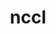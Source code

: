 ---
title: "nccl"
layout: cache
categories: [package, develop]
meta: {"versions": ["2.22.3-1"], "compilers": ["gcc@=13.2.0", "gcc@=9.4.0"], "oss": ["ubuntu20.04", "ubuntu24.04"], "platforms": ["linux"], "targets": ["aarch64", "ppc64le", "x86_64_v3"], "stacks": ["e4s-power", "ml-linux-aarch64-cuda", "ml-linux-x86_64-cuda", "root"], "num_specs": 51, "num_specs_by_stack": {"e4s-power": 7, "root": 51, "ml-linux-aarch64-cuda": 20, "ml-linux-x86_64-cuda": 24}}
spec_details: [{"hash": "2m4ozmluwgmapg3r3d2xnzxrdvll4erd", "compiler": "gcc@=9.4.0", "versions": ["2.22.3-1"], "os": "ubuntu20.04", "platform": "linux", "target": "ppc64le", "variants": ["build_system=makefile", "+cuda", "cuda_arch=70"], "stacks": ["e4s-power", "root"], "size": "-", "tarball": "https://binaries.spack.io/develop/build_cache/linux-ubuntu20.04-ppc64le/gcc-9.4.0/nccl-2.22.3-1/linux-ubuntu20.04-ppc64le-gcc-9.4.0-nccl-2.22.3-1-2m4ozmluwgmapg3r3d2xnzxrdvll4erd.spack"}, {"hash": "6byyva5puqcr3j5vslk5erbxf6lklsyp", "compiler": "gcc@=9.4.0", "versions": ["2.22.3-1"], "os": "ubuntu20.04", "platform": "linux", "target": "ppc64le", "variants": ["build_system=makefile", "+cuda", "cuda_arch=70"], "stacks": ["e4s-power", "root"], "size": "-", "tarball": "https://binaries.spack.io/develop/build_cache/linux-ubuntu20.04-ppc64le/gcc-9.4.0/nccl-2.22.3-1/linux-ubuntu20.04-ppc64le-gcc-9.4.0-nccl-2.22.3-1-6byyva5puqcr3j5vslk5erbxf6lklsyp.spack"}, {"hash": "e4pniumhoisjh3jyfd5xxu5ti5y2cwrf", "compiler": "gcc@=9.4.0", "versions": ["2.22.3-1"], "os": "ubuntu20.04", "platform": "linux", "target": "ppc64le", "variants": ["build_system=makefile", "+cuda", "cuda_arch=70"], "stacks": ["e4s-power", "root"], "size": "-", "tarball": "https://binaries.spack.io/develop/build_cache/linux-ubuntu20.04-ppc64le/gcc-9.4.0/nccl-2.22.3-1/linux-ubuntu20.04-ppc64le-gcc-9.4.0-nccl-2.22.3-1-e4pniumhoisjh3jyfd5xxu5ti5y2cwrf.spack"}, {"hash": "eyccziqeqoy77umhu5g3xpulivfmk22g", "compiler": "gcc@=9.4.0", "versions": ["2.22.3-1"], "os": "ubuntu20.04", "platform": "linux", "target": "ppc64le", "variants": ["build_system=makefile", "+cuda", "cuda_arch=70"], "stacks": ["e4s-power", "root"], "size": "-", "tarball": "https://binaries.spack.io/develop/build_cache/linux-ubuntu20.04-ppc64le/gcc-9.4.0/nccl-2.22.3-1/linux-ubuntu20.04-ppc64le-gcc-9.4.0-nccl-2.22.3-1-eyccziqeqoy77umhu5g3xpulivfmk22g.spack"}, {"hash": "ko5pcoqc7cemnnvdoxvqsscpuxbaasdb", "compiler": "gcc@=9.4.0", "versions": ["2.22.3-1"], "os": "ubuntu20.04", "platform": "linux", "target": "ppc64le", "variants": ["build_system=makefile", "+cuda", "cuda_arch=70"], "stacks": ["e4s-power", "root"], "size": "-", "tarball": "https://binaries.spack.io/develop/build_cache/linux-ubuntu20.04-ppc64le/gcc-9.4.0/nccl-2.22.3-1/linux-ubuntu20.04-ppc64le-gcc-9.4.0-nccl-2.22.3-1-ko5pcoqc7cemnnvdoxvqsscpuxbaasdb.spack"}, {"hash": "mk2kbeoxzy3bnkyk4q7on3zed2wxe4fb", "compiler": "gcc@=9.4.0", "versions": ["2.22.3-1"], "os": "ubuntu20.04", "platform": "linux", "target": "ppc64le", "variants": ["build_system=makefile", "+cuda", "cuda_arch=70"], "stacks": ["e4s-power", "root"], "size": "-", "tarball": "https://binaries.spack.io/develop/build_cache/linux-ubuntu20.04-ppc64le/gcc-9.4.0/nccl-2.22.3-1/linux-ubuntu20.04-ppc64le-gcc-9.4.0-nccl-2.22.3-1-mk2kbeoxzy3bnkyk4q7on3zed2wxe4fb.spack"}, {"hash": "qg4mhpcmugminpokjq3d5xvl7iow5dia", "compiler": "gcc@=9.4.0", "versions": ["2.22.3-1"], "os": "ubuntu20.04", "platform": "linux", "target": "ppc64le", "variants": ["build_system=makefile", "+cuda", "cuda_arch=70"], "stacks": ["e4s-power", "root"], "size": "-", "tarball": "https://binaries.spack.io/develop/build_cache/linux-ubuntu20.04-ppc64le/gcc-9.4.0/nccl-2.22.3-1/linux-ubuntu20.04-ppc64le-gcc-9.4.0-nccl-2.22.3-1-qg4mhpcmugminpokjq3d5xvl7iow5dia.spack"}, {"hash": "5cvm3qqud5433ev75ca6zt2hehozemf5", "compiler": "gcc@=13.2.0", "versions": ["2.22.3-1"], "os": "ubuntu24.04", "platform": "linux", "target": "aarch64", "variants": ["build_system=makefile", "+cuda", "cuda_arch=80"], "stacks": ["ml-linux-aarch64-cuda", "root"], "size": "-", "tarball": "https://binaries.spack.io/develop/build_cache/linux-ubuntu24.04-aarch64/gcc-13.2.0/nccl-2.22.3-1/linux-ubuntu24.04-aarch64-gcc-13.2.0-nccl-2.22.3-1-5cvm3qqud5433ev75ca6zt2hehozemf5.spack"}, {"hash": "5gxl7pf5mk2dr7tl7mx74btipirayga6", "compiler": "gcc@=13.2.0", "versions": ["2.22.3-1"], "os": "ubuntu24.04", "platform": "linux", "target": "aarch64", "variants": ["build_system=makefile", "+cuda", "cuda_arch=80"], "stacks": ["ml-linux-aarch64-cuda", "root"], "size": "-", "tarball": "https://binaries.spack.io/develop/build_cache/linux-ubuntu24.04-aarch64/gcc-13.2.0/nccl-2.22.3-1/linux-ubuntu24.04-aarch64-gcc-13.2.0-nccl-2.22.3-1-5gxl7pf5mk2dr7tl7mx74btipirayga6.spack"}, {"hash": "6yjdf7sbiog3obya2n7vip6r2adlj7dn", "compiler": "gcc@=13.2.0", "versions": ["2.22.3-1"], "os": "ubuntu24.04", "platform": "linux", "target": "aarch64", "variants": ["build_system=makefile", "+cuda", "cuda_arch=80"], "stacks": ["ml-linux-aarch64-cuda", "root"], "size": "-", "tarball": "https://binaries.spack.io/develop/build_cache/linux-ubuntu24.04-aarch64/gcc-13.2.0/nccl-2.22.3-1/linux-ubuntu24.04-aarch64-gcc-13.2.0-nccl-2.22.3-1-6yjdf7sbiog3obya2n7vip6r2adlj7dn.spack"}, {"hash": "7f5fwcynx35t4uaychbefexqlfougtjf", "compiler": "gcc@=13.2.0", "versions": ["2.22.3-1"], "os": "ubuntu24.04", "platform": "linux", "target": "aarch64", "variants": ["build_system=makefile", "+cuda", "cuda_arch=80"], "stacks": ["ml-linux-aarch64-cuda", "root"], "size": "-", "tarball": "https://binaries.spack.io/develop/build_cache/linux-ubuntu24.04-aarch64/gcc-13.2.0/nccl-2.22.3-1/linux-ubuntu24.04-aarch64-gcc-13.2.0-nccl-2.22.3-1-7f5fwcynx35t4uaychbefexqlfougtjf.spack"}, {"hash": "7nrxprksjk7oc7qd6ios7npecvfzjdhr", "compiler": "gcc@=13.2.0", "versions": ["2.22.3-1"], "os": "ubuntu24.04", "platform": "linux", "target": "aarch64", "variants": ["build_system=makefile", "+cuda", "cuda_arch=80"], "stacks": ["ml-linux-aarch64-cuda", "root"], "size": "-", "tarball": "https://binaries.spack.io/develop/build_cache/linux-ubuntu24.04-aarch64/gcc-13.2.0/nccl-2.22.3-1/linux-ubuntu24.04-aarch64-gcc-13.2.0-nccl-2.22.3-1-7nrxprksjk7oc7qd6ios7npecvfzjdhr.spack"}, {"hash": "7uzttlpqrgetl6wwom45u3y3mgh4xugi", "compiler": "gcc@=13.2.0", "versions": ["2.22.3-1"], "os": "ubuntu24.04", "platform": "linux", "target": "aarch64", "variants": ["build_system=makefile", "+cuda", "cuda_arch=80"], "stacks": ["ml-linux-aarch64-cuda", "root"], "size": "-", "tarball": "https://binaries.spack.io/develop/build_cache/linux-ubuntu24.04-aarch64/gcc-13.2.0/nccl-2.22.3-1/linux-ubuntu24.04-aarch64-gcc-13.2.0-nccl-2.22.3-1-7uzttlpqrgetl6wwom45u3y3mgh4xugi.spack"}, {"hash": "dvunes4j3fahwa5bh5oxgu5jchi5btl7", "compiler": "gcc@=13.2.0", "versions": ["2.22.3-1"], "os": "ubuntu24.04", "platform": "linux", "target": "aarch64", "variants": ["build_system=makefile", "+cuda", "cuda_arch=80"], "stacks": ["ml-linux-aarch64-cuda", "root"], "size": "-", "tarball": "https://binaries.spack.io/develop/build_cache/linux-ubuntu24.04-aarch64/gcc-13.2.0/nccl-2.22.3-1/linux-ubuntu24.04-aarch64-gcc-13.2.0-nccl-2.22.3-1-dvunes4j3fahwa5bh5oxgu5jchi5btl7.spack"}, {"hash": "jhrm24inms2b75sbrged5uhpvx7ootzg", "compiler": "gcc@=13.2.0", "versions": ["2.22.3-1"], "os": "ubuntu24.04", "platform": "linux", "target": "aarch64", "variants": ["build_system=makefile", "+cuda", "cuda_arch=80"], "stacks": ["ml-linux-aarch64-cuda", "root"], "size": "-", "tarball": "https://binaries.spack.io/develop/build_cache/linux-ubuntu24.04-aarch64/gcc-13.2.0/nccl-2.22.3-1/linux-ubuntu24.04-aarch64-gcc-13.2.0-nccl-2.22.3-1-jhrm24inms2b75sbrged5uhpvx7ootzg.spack"}, {"hash": "krscxgdtz4jvj3ggpcacnuks32xg3hpw", "compiler": "gcc@=13.2.0", "versions": ["2.22.3-1"], "os": "ubuntu24.04", "platform": "linux", "target": "aarch64", "variants": ["build_system=makefile", "+cuda", "cuda_arch=80"], "stacks": ["ml-linux-aarch64-cuda", "root"], "size": "-", "tarball": "https://binaries.spack.io/develop/build_cache/linux-ubuntu24.04-aarch64/gcc-13.2.0/nccl-2.22.3-1/linux-ubuntu24.04-aarch64-gcc-13.2.0-nccl-2.22.3-1-krscxgdtz4jvj3ggpcacnuks32xg3hpw.spack"}, {"hash": "lkgykdytes377n6w65462lbaccvml4i4", "compiler": "gcc@=13.2.0", "versions": ["2.22.3-1"], "os": "ubuntu24.04", "platform": "linux", "target": "aarch64", "variants": ["build_system=makefile", "+cuda", "cuda_arch=80"], "stacks": ["ml-linux-aarch64-cuda", "root"], "size": "-", "tarball": "https://binaries.spack.io/develop/build_cache/linux-ubuntu24.04-aarch64/gcc-13.2.0/nccl-2.22.3-1/linux-ubuntu24.04-aarch64-gcc-13.2.0-nccl-2.22.3-1-lkgykdytes377n6w65462lbaccvml4i4.spack"}, {"hash": "mlbhtrxivn2qtanl76mlmeylobuuk6h6", "compiler": "gcc@=13.2.0", "versions": ["2.22.3-1"], "os": "ubuntu24.04", "platform": "linux", "target": "aarch64", "variants": ["build_system=makefile", "+cuda", "cuda_arch=80"], "stacks": ["ml-linux-aarch64-cuda", "root"], "size": "-", "tarball": "https://binaries.spack.io/develop/build_cache/linux-ubuntu24.04-aarch64/gcc-13.2.0/nccl-2.22.3-1/linux-ubuntu24.04-aarch64-gcc-13.2.0-nccl-2.22.3-1-mlbhtrxivn2qtanl76mlmeylobuuk6h6.spack"}, {"hash": "nb4jadepcrtjizq6fxa3wxsgku7xbqjl", "compiler": "gcc@=13.2.0", "versions": ["2.22.3-1"], "os": "ubuntu24.04", "platform": "linux", "target": "aarch64", "variants": ["build_system=makefile", "+cuda", "cuda_arch=80"], "stacks": ["ml-linux-aarch64-cuda", "root"], "size": "-", "tarball": "https://binaries.spack.io/develop/build_cache/linux-ubuntu24.04-aarch64/gcc-13.2.0/nccl-2.22.3-1/linux-ubuntu24.04-aarch64-gcc-13.2.0-nccl-2.22.3-1-nb4jadepcrtjizq6fxa3wxsgku7xbqjl.spack"}, {"hash": "o25xkjffs5soda24viumsezwmqpk3vaa", "compiler": "gcc@=13.2.0", "versions": ["2.22.3-1"], "os": "ubuntu24.04", "platform": "linux", "target": "aarch64", "variants": ["build_system=makefile", "+cuda", "cuda_arch=80"], "stacks": ["ml-linux-aarch64-cuda", "root"], "size": "-", "tarball": "https://binaries.spack.io/develop/build_cache/linux-ubuntu24.04-aarch64/gcc-13.2.0/nccl-2.22.3-1/linux-ubuntu24.04-aarch64-gcc-13.2.0-nccl-2.22.3-1-o25xkjffs5soda24viumsezwmqpk3vaa.spack"}, {"hash": "pbf36eka3qu4k72xso4bvgiz4ty3o3vo", "compiler": "gcc@=13.2.0", "versions": ["2.22.3-1"], "os": "ubuntu24.04", "platform": "linux", "target": "aarch64", "variants": ["build_system=makefile", "+cuda", "cuda_arch=80"], "stacks": ["ml-linux-aarch64-cuda", "root"], "size": "-", "tarball": "https://binaries.spack.io/develop/build_cache/linux-ubuntu24.04-aarch64/gcc-13.2.0/nccl-2.22.3-1/linux-ubuntu24.04-aarch64-gcc-13.2.0-nccl-2.22.3-1-pbf36eka3qu4k72xso4bvgiz4ty3o3vo.spack"}, {"hash": "pfnxqccnqfglwbngzxqvleeptrqmgb4g", "compiler": "gcc@=13.2.0", "versions": ["2.22.3-1"], "os": "ubuntu24.04", "platform": "linux", "target": "aarch64", "variants": ["build_system=makefile", "+cuda", "cuda_arch=80"], "stacks": ["ml-linux-aarch64-cuda", "root"], "size": "-", "tarball": "https://binaries.spack.io/develop/build_cache/linux-ubuntu24.04-aarch64/gcc-13.2.0/nccl-2.22.3-1/linux-ubuntu24.04-aarch64-gcc-13.2.0-nccl-2.22.3-1-pfnxqccnqfglwbngzxqvleeptrqmgb4g.spack"}, {"hash": "qjpcnj3odg57jrb52p4rnd5m7uhuiyev", "compiler": "gcc@=13.2.0", "versions": ["2.22.3-1"], "os": "ubuntu24.04", "platform": "linux", "target": "aarch64", "variants": ["build_system=makefile", "+cuda", "cuda_arch=80"], "stacks": ["ml-linux-aarch64-cuda", "root"], "size": "-", "tarball": "https://binaries.spack.io/develop/build_cache/linux-ubuntu24.04-aarch64/gcc-13.2.0/nccl-2.22.3-1/linux-ubuntu24.04-aarch64-gcc-13.2.0-nccl-2.22.3-1-qjpcnj3odg57jrb52p4rnd5m7uhuiyev.spack"}, {"hash": "tgrmite5e3nzz2zp2zp5nie3oo4ottq6", "compiler": "gcc@=13.2.0", "versions": ["2.22.3-1"], "os": "ubuntu24.04", "platform": "linux", "target": "aarch64", "variants": ["build_system=makefile", "+cuda", "cuda_arch=80"], "stacks": ["ml-linux-aarch64-cuda", "root"], "size": "-", "tarball": "https://binaries.spack.io/develop/build_cache/linux-ubuntu24.04-aarch64/gcc-13.2.0/nccl-2.22.3-1/linux-ubuntu24.04-aarch64-gcc-13.2.0-nccl-2.22.3-1-tgrmite5e3nzz2zp2zp5nie3oo4ottq6.spack"}, {"hash": "v7725h6d25oxegmx74b5grbnjntdcqvm", "compiler": "gcc@=13.2.0", "versions": ["2.22.3-1"], "os": "ubuntu24.04", "platform": "linux", "target": "aarch64", "variants": ["build_system=makefile", "+cuda", "cuda_arch=80"], "stacks": ["ml-linux-aarch64-cuda", "root"], "size": "-", "tarball": "https://binaries.spack.io/develop/build_cache/linux-ubuntu24.04-aarch64/gcc-13.2.0/nccl-2.22.3-1/linux-ubuntu24.04-aarch64-gcc-13.2.0-nccl-2.22.3-1-v7725h6d25oxegmx74b5grbnjntdcqvm.spack"}, {"hash": "ze7qzf3ztj6n6l3ubqtpvqw3vwluwinc", "compiler": "gcc@=13.2.0", "versions": ["2.22.3-1"], "os": "ubuntu24.04", "platform": "linux", "target": "aarch64", "variants": ["build_system=makefile", "+cuda", "cuda_arch=80"], "stacks": ["ml-linux-aarch64-cuda", "root"], "size": "-", "tarball": "https://binaries.spack.io/develop/build_cache/linux-ubuntu24.04-aarch64/gcc-13.2.0/nccl-2.22.3-1/linux-ubuntu24.04-aarch64-gcc-13.2.0-nccl-2.22.3-1-ze7qzf3ztj6n6l3ubqtpvqw3vwluwinc.spack"}, {"hash": "zjvhgplznipfjrwgl5efy6aoo25otc4i", "compiler": "gcc@=13.2.0", "versions": ["2.22.3-1"], "os": "ubuntu24.04", "platform": "linux", "target": "aarch64", "variants": ["build_system=makefile", "+cuda", "cuda_arch=80"], "stacks": ["ml-linux-aarch64-cuda", "root"], "size": "-", "tarball": "https://binaries.spack.io/develop/build_cache/linux-ubuntu24.04-aarch64/gcc-13.2.0/nccl-2.22.3-1/linux-ubuntu24.04-aarch64-gcc-13.2.0-nccl-2.22.3-1-zjvhgplznipfjrwgl5efy6aoo25otc4i.spack"}, {"hash": "434677gcufu7dntb3sdttu5v5wozee2w", "compiler": "gcc@=13.2.0", "versions": ["2.22.3-1"], "os": "ubuntu24.04", "platform": "linux", "target": "x86_64_v3", "variants": ["build_system=makefile", "+cuda", "cuda_arch=80"], "stacks": ["ml-linux-x86_64-cuda", "root"], "size": "-", "tarball": "https://binaries.spack.io/develop/build_cache/linux-ubuntu24.04-x86_64_v3/gcc-13.2.0/nccl-2.22.3-1/linux-ubuntu24.04-x86_64_v3-gcc-13.2.0-nccl-2.22.3-1-434677gcufu7dntb3sdttu5v5wozee2w.spack"}, {"hash": "6qqd53tg5ngornaubdsgmxf5hgjbtv7x", "compiler": "gcc@=13.2.0", "versions": ["2.22.3-1"], "os": "ubuntu24.04", "platform": "linux", "target": "x86_64_v3", "variants": ["build_system=makefile", "+cuda", "cuda_arch=80"], "stacks": ["ml-linux-x86_64-cuda", "root"], "size": "-", "tarball": "https://binaries.spack.io/develop/build_cache/linux-ubuntu24.04-x86_64_v3/gcc-13.2.0/nccl-2.22.3-1/linux-ubuntu24.04-x86_64_v3-gcc-13.2.0-nccl-2.22.3-1-6qqd53tg5ngornaubdsgmxf5hgjbtv7x.spack"}, {"hash": "cwglh4pavlsqgjoejo6dd2c7uzlrhd7x", "compiler": "gcc@=13.2.0", "versions": ["2.22.3-1"], "os": "ubuntu24.04", "platform": "linux", "target": "x86_64_v3", "variants": ["build_system=makefile", "+cuda", "cuda_arch=80"], "stacks": ["ml-linux-x86_64-cuda", "root"], "size": "-", "tarball": "https://binaries.spack.io/develop/build_cache/linux-ubuntu24.04-x86_64_v3/gcc-13.2.0/nccl-2.22.3-1/linux-ubuntu24.04-x86_64_v3-gcc-13.2.0-nccl-2.22.3-1-cwglh4pavlsqgjoejo6dd2c7uzlrhd7x.spack"}, {"hash": "dknfzbz22s2ve2kkoja57l3tkia6ub46", "compiler": "gcc@=13.2.0", "versions": ["2.22.3-1"], "os": "ubuntu24.04", "platform": "linux", "target": "x86_64_v3", "variants": ["build_system=makefile", "+cuda", "cuda_arch=80"], "stacks": ["ml-linux-x86_64-cuda", "root"], "size": "-", "tarball": "https://binaries.spack.io/develop/build_cache/linux-ubuntu24.04-x86_64_v3/gcc-13.2.0/nccl-2.22.3-1/linux-ubuntu24.04-x86_64_v3-gcc-13.2.0-nccl-2.22.3-1-dknfzbz22s2ve2kkoja57l3tkia6ub46.spack"}, {"hash": "e6jaq4x3dlchhnnnwmjnd2p6t7ijunoc", "compiler": "gcc@=13.2.0", "versions": ["2.22.3-1"], "os": "ubuntu24.04", "platform": "linux", "target": "x86_64_v3", "variants": ["build_system=makefile", "+cuda", "cuda_arch=80"], "stacks": ["ml-linux-x86_64-cuda", "root"], "size": "-", "tarball": "https://binaries.spack.io/develop/build_cache/linux-ubuntu24.04-x86_64_v3/gcc-13.2.0/nccl-2.22.3-1/linux-ubuntu24.04-x86_64_v3-gcc-13.2.0-nccl-2.22.3-1-e6jaq4x3dlchhnnnwmjnd2p6t7ijunoc.spack"}, {"hash": "e6sya4ajjdw76b3xpyjho3pu75knvren", "compiler": "gcc@=13.2.0", "versions": ["2.22.3-1"], "os": "ubuntu24.04", "platform": "linux", "target": "x86_64_v3", "variants": ["build_system=makefile", "+cuda", "cuda_arch=80"], "stacks": ["ml-linux-x86_64-cuda", "root"], "size": "-", "tarball": "https://binaries.spack.io/develop/build_cache/linux-ubuntu24.04-x86_64_v3/gcc-13.2.0/nccl-2.22.3-1/linux-ubuntu24.04-x86_64_v3-gcc-13.2.0-nccl-2.22.3-1-e6sya4ajjdw76b3xpyjho3pu75knvren.spack"}, {"hash": "eilvxcj3qagfxw27c5hpnyq7wznkeijf", "compiler": "gcc@=13.2.0", "versions": ["2.22.3-1"], "os": "ubuntu24.04", "platform": "linux", "target": "x86_64_v3", "variants": ["build_system=makefile", "+cuda", "cuda_arch=80"], "stacks": ["ml-linux-x86_64-cuda", "root"], "size": "-", "tarball": "https://binaries.spack.io/develop/build_cache/linux-ubuntu24.04-x86_64_v3/gcc-13.2.0/nccl-2.22.3-1/linux-ubuntu24.04-x86_64_v3-gcc-13.2.0-nccl-2.22.3-1-eilvxcj3qagfxw27c5hpnyq7wznkeijf.spack"}, {"hash": "fbphzmbbuyjciwaj7ef4xgud4u6hxvb5", "compiler": "gcc@=13.2.0", "versions": ["2.22.3-1"], "os": "ubuntu24.04", "platform": "linux", "target": "x86_64_v3", "variants": ["build_system=makefile", "+cuda", "cuda_arch=80"], "stacks": ["ml-linux-x86_64-cuda", "root"], "size": "-", "tarball": "https://binaries.spack.io/develop/build_cache/linux-ubuntu24.04-x86_64_v3/gcc-13.2.0/nccl-2.22.3-1/linux-ubuntu24.04-x86_64_v3-gcc-13.2.0-nccl-2.22.3-1-fbphzmbbuyjciwaj7ef4xgud4u6hxvb5.spack"}, {"hash": "fxwiquoi7ez3roy2chykswkljea7jbre", "compiler": "gcc@=13.2.0", "versions": ["2.22.3-1"], "os": "ubuntu24.04", "platform": "linux", "target": "x86_64_v3", "variants": ["build_system=makefile", "+cuda", "cuda_arch=80"], "stacks": ["ml-linux-x86_64-cuda", "root"], "size": "-", "tarball": "https://binaries.spack.io/develop/build_cache/linux-ubuntu24.04-x86_64_v3/gcc-13.2.0/nccl-2.22.3-1/linux-ubuntu24.04-x86_64_v3-gcc-13.2.0-nccl-2.22.3-1-fxwiquoi7ez3roy2chykswkljea7jbre.spack"}, {"hash": "geqd4gttmkspdroetz6z3se7q5vyfqcz", "compiler": "gcc@=13.2.0", "versions": ["2.22.3-1"], "os": "ubuntu24.04", "platform": "linux", "target": "x86_64_v3", "variants": ["build_system=makefile", "+cuda", "cuda_arch=80"], "stacks": ["ml-linux-x86_64-cuda", "root"], "size": "-", "tarball": "https://binaries.spack.io/develop/build_cache/linux-ubuntu24.04-x86_64_v3/gcc-13.2.0/nccl-2.22.3-1/linux-ubuntu24.04-x86_64_v3-gcc-13.2.0-nccl-2.22.3-1-geqd4gttmkspdroetz6z3se7q5vyfqcz.spack"}, {"hash": "gwea5ml2f4eirnwnmp4l4pkelhv6v7hm", "compiler": "gcc@=13.2.0", "versions": ["2.22.3-1"], "os": "ubuntu24.04", "platform": "linux", "target": "x86_64_v3", "variants": ["build_system=makefile", "+cuda", "cuda_arch=80"], "stacks": ["ml-linux-x86_64-cuda", "root"], "size": "-", "tarball": "https://binaries.spack.io/develop/build_cache/linux-ubuntu24.04-x86_64_v3/gcc-13.2.0/nccl-2.22.3-1/linux-ubuntu24.04-x86_64_v3-gcc-13.2.0-nccl-2.22.3-1-gwea5ml2f4eirnwnmp4l4pkelhv6v7hm.spack"}, {"hash": "hnkhfdryxsyhruz36hhize2yj7rtdnh5", "compiler": "gcc@=13.2.0", "versions": ["2.22.3-1"], "os": "ubuntu24.04", "platform": "linux", "target": "x86_64_v3", "variants": ["build_system=makefile", "+cuda", "cuda_arch=80"], "stacks": ["ml-linux-x86_64-cuda", "root"], "size": "-", "tarball": "https://binaries.spack.io/develop/build_cache/linux-ubuntu24.04-x86_64_v3/gcc-13.2.0/nccl-2.22.3-1/linux-ubuntu24.04-x86_64_v3-gcc-13.2.0-nccl-2.22.3-1-hnkhfdryxsyhruz36hhize2yj7rtdnh5.spack"}, {"hash": "i3dasslvwu3graw3vde63d5aqr2eeo2w", "compiler": "gcc@=13.2.0", "versions": ["2.22.3-1"], "os": "ubuntu24.04", "platform": "linux", "target": "x86_64_v3", "variants": ["build_system=makefile", "+cuda", "cuda_arch=80"], "stacks": ["ml-linux-x86_64-cuda", "root"], "size": "-", "tarball": "https://binaries.spack.io/develop/build_cache/linux-ubuntu24.04-x86_64_v3/gcc-13.2.0/nccl-2.22.3-1/linux-ubuntu24.04-x86_64_v3-gcc-13.2.0-nccl-2.22.3-1-i3dasslvwu3graw3vde63d5aqr2eeo2w.spack"}, {"hash": "ktjka5ro4vroawkktzehjjq5taew7bvy", "compiler": "gcc@=13.2.0", "versions": ["2.22.3-1"], "os": "ubuntu24.04", "platform": "linux", "target": "x86_64_v3", "variants": ["build_system=makefile", "+cuda", "cuda_arch=80"], "stacks": ["ml-linux-x86_64-cuda", "root"], "size": "-", "tarball": "https://binaries.spack.io/develop/build_cache/linux-ubuntu24.04-x86_64_v3/gcc-13.2.0/nccl-2.22.3-1/linux-ubuntu24.04-x86_64_v3-gcc-13.2.0-nccl-2.22.3-1-ktjka5ro4vroawkktzehjjq5taew7bvy.spack"}, {"hash": "l2lvd4g24lzstvo2ypitkvjfloo2spcj", "compiler": "gcc@=13.2.0", "versions": ["2.22.3-1"], "os": "ubuntu24.04", "platform": "linux", "target": "x86_64_v3", "variants": ["build_system=makefile", "+cuda", "cuda_arch=80"], "stacks": ["ml-linux-x86_64-cuda", "root"], "size": "-", "tarball": "https://binaries.spack.io/develop/build_cache/linux-ubuntu24.04-x86_64_v3/gcc-13.2.0/nccl-2.22.3-1/linux-ubuntu24.04-x86_64_v3-gcc-13.2.0-nccl-2.22.3-1-l2lvd4g24lzstvo2ypitkvjfloo2spcj.spack"}, {"hash": "mdnk3gtbw5o3gvwya3voekwpdbrwuzrn", "compiler": "gcc@=13.2.0", "versions": ["2.22.3-1"], "os": "ubuntu24.04", "platform": "linux", "target": "x86_64_v3", "variants": ["build_system=makefile", "+cuda", "cuda_arch=80"], "stacks": ["ml-linux-x86_64-cuda", "root"], "size": "-", "tarball": "https://binaries.spack.io/develop/build_cache/linux-ubuntu24.04-x86_64_v3/gcc-13.2.0/nccl-2.22.3-1/linux-ubuntu24.04-x86_64_v3-gcc-13.2.0-nccl-2.22.3-1-mdnk3gtbw5o3gvwya3voekwpdbrwuzrn.spack"}, {"hash": "ns52rvs4nup37coke362iudelkmjqbsm", "compiler": "gcc@=13.2.0", "versions": ["2.22.3-1"], "os": "ubuntu24.04", "platform": "linux", "target": "x86_64_v3", "variants": ["build_system=makefile", "+cuda", "cuda_arch=80"], "stacks": ["ml-linux-x86_64-cuda", "root"], "size": "-", "tarball": "https://binaries.spack.io/develop/build_cache/linux-ubuntu24.04-x86_64_v3/gcc-13.2.0/nccl-2.22.3-1/linux-ubuntu24.04-x86_64_v3-gcc-13.2.0-nccl-2.22.3-1-ns52rvs4nup37coke362iudelkmjqbsm.spack"}, {"hash": "qugi2iruxhhjkwmp7vknk35q3jxpt4ps", "compiler": "gcc@=13.2.0", "versions": ["2.22.3-1"], "os": "ubuntu24.04", "platform": "linux", "target": "x86_64_v3", "variants": ["build_system=makefile", "+cuda", "cuda_arch=80"], "stacks": ["ml-linux-x86_64-cuda", "root"], "size": "-", "tarball": "https://binaries.spack.io/develop/build_cache/linux-ubuntu24.04-x86_64_v3/gcc-13.2.0/nccl-2.22.3-1/linux-ubuntu24.04-x86_64_v3-gcc-13.2.0-nccl-2.22.3-1-qugi2iruxhhjkwmp7vknk35q3jxpt4ps.spack"}, {"hash": "rfjjqt57z2wsus32wr2cj6s534hhp45e", "compiler": "gcc@=13.2.0", "versions": ["2.22.3-1"], "os": "ubuntu24.04", "platform": "linux", "target": "x86_64_v3", "variants": ["build_system=makefile", "+cuda", "cuda_arch=80"], "stacks": ["ml-linux-x86_64-cuda", "root"], "size": "-", "tarball": "https://binaries.spack.io/develop/build_cache/linux-ubuntu24.04-x86_64_v3/gcc-13.2.0/nccl-2.22.3-1/linux-ubuntu24.04-x86_64_v3-gcc-13.2.0-nccl-2.22.3-1-rfjjqt57z2wsus32wr2cj6s534hhp45e.spack"}, {"hash": "wxw3nvxriiecg6uga6axwcv5ycykqd4c", "compiler": "gcc@=13.2.0", "versions": ["2.22.3-1"], "os": "ubuntu24.04", "platform": "linux", "target": "x86_64_v3", "variants": ["build_system=makefile", "+cuda", "cuda_arch=80"], "stacks": ["ml-linux-x86_64-cuda", "root"], "size": "-", "tarball": "https://binaries.spack.io/develop/build_cache/linux-ubuntu24.04-x86_64_v3/gcc-13.2.0/nccl-2.22.3-1/linux-ubuntu24.04-x86_64_v3-gcc-13.2.0-nccl-2.22.3-1-wxw3nvxriiecg6uga6axwcv5ycykqd4c.spack"}, {"hash": "x3x24pbokslpgmxft7zadphcqizsqqiq", "compiler": "gcc@=13.2.0", "versions": ["2.22.3-1"], "os": "ubuntu24.04", "platform": "linux", "target": "x86_64_v3", "variants": ["build_system=makefile", "+cuda", "cuda_arch=80"], "stacks": ["ml-linux-x86_64-cuda", "root"], "size": "-", "tarball": "https://binaries.spack.io/develop/build_cache/linux-ubuntu24.04-x86_64_v3/gcc-13.2.0/nccl-2.22.3-1/linux-ubuntu24.04-x86_64_v3-gcc-13.2.0-nccl-2.22.3-1-x3x24pbokslpgmxft7zadphcqizsqqiq.spack"}, {"hash": "xdvs55adewlyc2hypdkujciwdwd5pft7", "compiler": "gcc@=13.2.0", "versions": ["2.22.3-1"], "os": "ubuntu24.04", "platform": "linux", "target": "x86_64_v3", "variants": ["build_system=makefile", "+cuda", "cuda_arch=80"], "stacks": ["ml-linux-x86_64-cuda", "root"], "size": "-", "tarball": "https://binaries.spack.io/develop/build_cache/linux-ubuntu24.04-x86_64_v3/gcc-13.2.0/nccl-2.22.3-1/linux-ubuntu24.04-x86_64_v3-gcc-13.2.0-nccl-2.22.3-1-xdvs55adewlyc2hypdkujciwdwd5pft7.spack"}, {"hash": "z4dai66wxiitckxxdjng6rr23hckykyu", "compiler": "gcc@=13.2.0", "versions": ["2.22.3-1"], "os": "ubuntu24.04", "platform": "linux", "target": "x86_64_v3", "variants": ["build_system=makefile", "+cuda", "cuda_arch=80"], "stacks": ["ml-linux-x86_64-cuda", "root"], "size": "-", "tarball": "https://binaries.spack.io/develop/build_cache/linux-ubuntu24.04-x86_64_v3/gcc-13.2.0/nccl-2.22.3-1/linux-ubuntu24.04-x86_64_v3-gcc-13.2.0-nccl-2.22.3-1-z4dai66wxiitckxxdjng6rr23hckykyu.spack"}, {"hash": "zpj7lxf3nt53cpjjgt6dyzk4l4eq3qjd", "compiler": "gcc@=13.2.0", "versions": ["2.22.3-1"], "os": "ubuntu24.04", "platform": "linux", "target": "x86_64_v3", "variants": ["build_system=makefile", "+cuda", "cuda_arch=80"], "stacks": ["ml-linux-x86_64-cuda", "root"], "size": "-", "tarball": "https://binaries.spack.io/develop/build_cache/linux-ubuntu24.04-x86_64_v3/gcc-13.2.0/nccl-2.22.3-1/linux-ubuntu24.04-x86_64_v3-gcc-13.2.0-nccl-2.22.3-1-zpj7lxf3nt53cpjjgt6dyzk4l4eq3qjd.spack"}]
---
